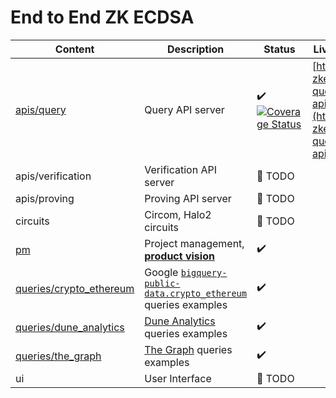 # End to End ZK ECDSA


| Content                                              | Description                                                                                                                                                | Status              | Live Version                                                                     |
|------------------------------------------------------|------------------------------------------------------------------------------------------------------------------------------------------------------------|---------------------|----------------------------------------------------------------------------------|
| [apis/query](./apis/query)                           | Query API server                                                                                                                                           | :heavy_check_mark: [![Coverage Status](https://coveralls.io/repos/github/privacy-scaling-explorations/e2e-zk-ecdsa/badge.svg?branch=main)](https://coveralls.io/github/privacy-scaling-explorations/e2e-zk-ecdsa?branch=main) | [https://e2e-zkecdsa-query-api.fly.dev/](https://e2e-zkecdsa-query-api.fly.dev/) |
| apis/verification                                    | Verification API server                                                                                                                                    | 📅 TODO             |                                                                                  |
| apis/proving                                         | Proving API server                                                                                                                                         | 📅 TODO             |                                                                                  |
| circuits                                             | Circom, Halo2 circuits                                                                                                                                     | 📅 TODO             |                                                                                  |
| [pm](./pm)                                           | Project management, [**product vision**](./pm/product-vision.md)                                                                                           | :heavy_check_mark:  |                                                                                  |
| [queries/crypto_ethereum](./queries/crypto_ethereum) | Google [`bigquery-public-data.crypto_ethereum`](https://console.cloud.google.com/marketplace/product/ethereum/crypto-ethereum-blockchain) queries examples | :heavy_check_mark:  |                                                                                  |
| [queries/dune_analytics](./queries/dune_analytics)   | [Dune Analytics](https://dune.com/) queries examples                                                                                                       | :heavy_check_mark:  |                                                                                  |
| [queries/the_graph](./queries/the_graph)             | [The Graph](https://thegraph.com/en/) queries examples                                                                                                     | :heavy_check_mark:  |                                                                                  |
| ui                                                   | User Interface                                                                                                                                             | 📅 TODO             |                                                                                  |